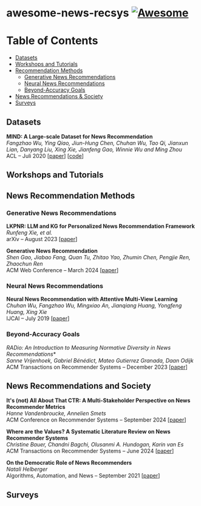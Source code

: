 # awesome-news-recsys [![Awesome](https://awesome.re/badge-flat2.svg)](https://awesome.re)

# Table of Contents

- [Datasets](#datasets)
- [Workshops and Tutorials](#workshops-and-tutorials)
- [Recommendation Methods](#news-recommender-systems)
  - [Generative News Recommendations](#generative-news-recommendations)
  - [Neural News Recommendations](#neural-news-recommendations)
  - [Beyond-Accuracy Goals](#beyond-accuracy-goals)
- [News Recommendations & Society](#news-recommendations-and-society)
- [Surveys](#surveys)

## Datasets

**MIND: A Large-scale Dataset for News Recommendation**  
*Fangzhao Wu, Ying Qiao, Jiun-Hung Chen, Chuhan Wu, Tao Qi, Jianxun Lian, Danyang Liu, Xing Xie, Jianfeng Gao, Winnie Wu and Ming Zhou*  
ACL – Juli 2020 [[paper](https://aclanthology.org/2020.acl-main.331/)] [[code](https://msnews.github.io/)]

## Workshops and Tutorials

## News Recommendation Methods

### Generative News Recommendations

**LKPNR: LLM and KG for Personalized News Recommendation Framework**\
*Runfeng Xie, et al.*\
arXiv – August 2023 [[paper](https://arxiv.org/abs/2308.12028)]

**Generative News Recommendation**\
*Shen Gao, Jiabao Fang, Quan Tu, Zhitao Yao, Zhumin Chen, Pengjie Ren, Zhaochun Ren*\
ACM Web Conference – March 2024 [[paper](https://dl.acm.org/doi/abs/10.1145/3589334.3645448)]

### Neural News Recommendations

**Neural News Recommendation with Attentive Multi-View Learning**\
*Chuhan Wu, Fangzhao Wu, Mingxiao An, Jianqiang Huang, Yongfeng Huang, Xing Xie*\
IJCAI – July 2019 [[paper](https://www.ijcai.org/proceedings/2019/536)]

### Beyond-Accuracy Goals

**RADio*: An Introduction to Measuring Normative Diversity in News Recommendations**\
*Sanne Vrijenhoek, Gabriel Bénédict, Mateo Gutierrez Granada, Daan Odijk*\
ACM Transactions on Recommender Systems – December 2023 [[paper](https://dl.acm.org/doi/10.1145/3636465)]

## News Recommendations and Society

**It's (not) All About That CTR: A Multi-Stakeholder Perspective on News Recommender Metrics**\
*Hanne Vandenbroucke, Annelien Smets*\
ACM Conference on Recommender Systems – September 2024 [[paper](https://doi.org/10.1145/3640457.3688183)]

**Where are the Values? A Systematic Literature Review on News Recommender Systems**\
*Christine Bauer, Chandni Bagchi, Olusanmi A. Hundogan, Karin van Es*\
ACM Transactions on Recommender Systems – June 2024 [[paper](https://dl.acm.org/doi/pdf/10.1145/3654805)]

**On the Democratic Role of News Recommenders**\
*Natali Helberger*\
Algorithms, Automation, and News – September 2021 [[paper](https://www.routledge.com/Algorithms-Automation-and-News/Diakopoulos/p/book/9780367622121)]

## Surveys
